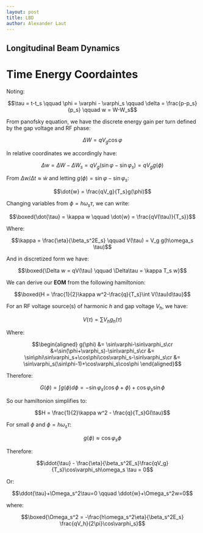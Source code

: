 ```yaml
---
layout: post
title: LBD
author: Alexander Laut
---
```


## Longitudinal Beam Dynamics

# Time Energy Coordaintes

Noting:

$$\tau = t-t_s \qquad \phi = \varphi - \varphi_s \qquad \delta = \frac{p-p_s}{p_s} \qquad w = W-W_s$$

From panofsky equation, we have the discrete energy gain per turn defined by the gap voltage and RF phase:

$$\Delta W = qV_g\cos\varphi$$

In relative coordinates we accordingly have:

$$\Delta w = \Delta W - \Delta W_s = qV_g(\sin\varphi-\sin\varphi_s)=qV_g g(\phi)$$

From $\Delta w/\Delta t \approx \dot{w}$ and letting $g(\phi) = \sin\varphi-\sin\varphi_s$:

$$\dot{w} = \frac{qV_g}{T_s}g(\phi)$$

Changing variables from $\phi = h\omega_s\tau$, we can write:

$$\boxed{\dot{\tau} = \kappa w \qquad \dot{w} = \frac{qV(\tau)}{T_s}}$$

Where:

$$\kappa = \frac{\eta}{\beta_s^2E_s} \qquad V(\tau) = V_g g(h\omega_s \tau)$$

And in discretized form we have:

$$\boxed{\Delta w = qV(\tau) \qquad \Delta\tau = \kappa T_s w}$$

We can derive our __EOM__ from the following hamiltonion:

$$\boxed{H = \frac{1}{2}\kappa w^2-\frac{q}{T_s}\int V(\tau)d\tau}$$

For an RF voltage source(s) of harmonic $h$ and gap voltage $V_h$, we have:

$$V(\tau) = \sum V_h g_h(\tau)$$

Where:

$$\begin{aligned}
g(\phi) &= \sin\varphi-\sin\varphi_s\cr
&=\sin(\phi+\varphi_s)-\sin\varphi_s\cr
&= \sin\phi\sin\varphi_s+\cos\phi\cos\varphi_s-\sin\varphi_s\cr
&= \sin\varphi_s(\sin\phi-1)+\cos\varphi_s\cos\phi
\end{aligned}$$

Therefore:

$$G(\phi) = \int g(\phi) d\phi = -\sin\varphi_s(\cos\phi+\phi)+\cos\varphi_s\sin\phi$$

So our hamiltonion simplifies to:

$$H = \frac{1}{2}\kappa w^2 - \frac{q}{T_s}G(\tau)$$

For small $\phi$ and $\phi = h\omega_s\tau$:

$$g(\phi) \approx \cos\varphi_s\phi$$

Therefore:

$$\ddot{\tau} - \frac{\eta}{\beta_s^2E_s}\frac{qV_g}{T_s}\cos\varphi_sh\omega_s \tau = 0$$

Or:

$$\ddot{\tau}+\Omega_s^2\tau=0 \qquad \ddot{w}+\Omega_s^2w=0$$

where:

$$\boxed{\Omega_s^2 = -\frac{h\omega_s^2\eta}{\beta_s^2E_s} \frac{qV_h}{2\pi}\cos\varphi_s}$$